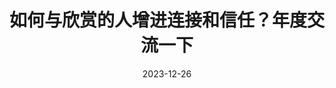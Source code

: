 ---
title: 如何与欣赏的人增进连接和信任？年度交流一下
date: 2023-12-26
link: https://sunnylife42.com/docs/guides/tips-connection
description: 接下来一年，你想和哪些亲友建立更深厚的信任，有更多的理解和支持？邀请他/她来尝试这样有趣又深入的交流吧 ;-)
---